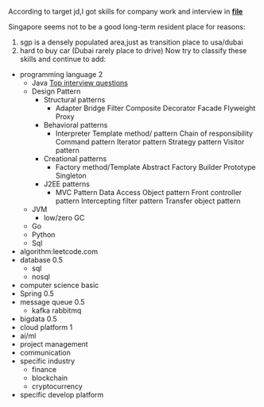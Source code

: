 According to target jd,I got skills for company work and interview in **[file](./resources/skills.txt)** </br>

Singapore seems not to be a good long-term resident place for reasons: </br>
1. sgp is a densely populated area,just as transition place to usa/dubai
2. hard to buy car (Dubai rarely place to drive)
Now try to classify these skills and continue to add: </br>
* programming language 2
  * Java [Top interview questions](https://www.interviewbit.com/java-interview-questions/#although-inheritance-is-a-popular-oop-concept-it-is-less-advantageous-than-composition-explain])
  * Design Pattern
    * Structural patterns
      * Adapter
        Bridge
        Filter
        Composite
        Decorator
        Facade
        Flyweight
        Proxy
    * Behavioral patterns
      * Interpreter
        Template method/ pattern
        Chain of responsibility
        Command pattern
        Iterator pattern
        Strategy pattern
        Visitor pattern
    * Creational patterns
      * Factory method/Template
        Abstract Factory
        Builder
        Prototype
        Singleton
    * J2EE patterns
      * MVC Pattern
        Data Access Object pattern
        Front controller pattern
        Intercepting filter pattern
        Transfer object pattern
  * JVM
    * low/zero GC
  * Go
  * Python
  * Sql
* algorithm:leetcode.com
* database 0.5
  * sql
  * nosql
* computer science basic
* Spring 0.5
* message queue 0.5
  * kafka rabbitmq
* bigdata 0.5
* cloud platform 1
* ai/ml
* project management
* communication
* specific industry
  * finance
  * blockchain
  * cryptocurrency
* specific develop platform